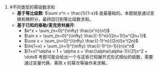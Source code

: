 1. #不同类型的幂级数求和 
    *   **基于等比级数**: $\sum x^n = \frac{1}{1-x}$ 是最基础的。本题就是通过变换和微积分，最终回归到等比级数求和。
    *   **基于已知的泰勒/麦克劳林展开**:
        *   $e^x = \sum_{n=0}^{\infty} \frac{x^n}{n!}$
        *   $\sin x = \sum_{n=0}^{\infty} \frac{(-1)^n}{(2n+1)!}x^{2n+1}$
        *   $\cos x = \sum_{n=0}^{\infty} \frac{(-1)^n}{(2n)!}x^{2n}$
        *   $\ln(1+x) = \sum_{n=1}^{\infty} \frac{(-1)^{n-1}}{n}x^n$
        *   $(1+x)^\alpha = 1 + \alpha x + \frac{\alpha(\alpha-1)}{2!}x^2 + \dots$
        考题可能会给出一个与这些已知展开式形式相似的级数，需要通过变量代换、乘除 $x$ 的幂次等操作来求解。